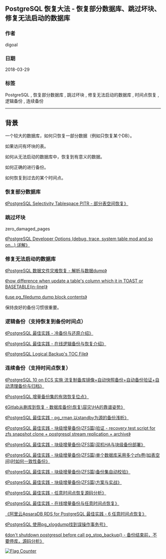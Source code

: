 ## PostgreSQL 恢复大法 - 恢复部分数据库、跳过坏块、修复无法启动的数据库  
                                                           
### 作者                                                           
digoal                                                           
                                                           
### 日期                                                           
2018-03-29                                                         
                                                           
### 标签                                                           
PostgreSQL , 恢复部分数据库 , 跳过坏块 , 修复无法启动的数据库 , 时间点恢复 , 逻辑备份 , 连续备份    
                                                           
----                                                           
                                                           
## 背景    
一个较大的数据库，如何只恢复一部分数据（例如只恢复某个DB）。  
  
如果访问有坏块的表。  
  
如何从无法启动的数据库中，恢复到有意义的数据。  
  
如何正确的进行备份。  
  
如何恢复到过去的某个时间点。  
  
### 恢复部分数据库  
  
[《PostgreSQL Selectivity Tablespace PITR - 部分表空间恢复》](../201204/20120426_01.md)    
  
### 跳过坏块  
  
zero_damaged_pages  
  
[《PostgreSQL Developer Options (debug, trace, system table mod and so on...) 详解》](../201301/20130128_01.md)    
  
### 修复无法启动的数据库  
  
[《PostgreSQL 数据文件灾难恢复 - 解析与数据dump》](../201703/20170310_03.md)    
  
[《how difference when update a table's column which it in TOAST or BASETABLE(in-line)》](../201202/20120216_01.md)    
  
[《use pg_filedump dump block contents》](../201105/20110526_01.md)    
  
保持良好的备份习惯很重要。   
  
### 逻辑备份（支持恢复到备份时间点）  
  
[《PostgreSQL 最佳实践 - 冷备份与还原介绍》](../201608/20160823_02.md)    
  
[《PostgreSQL 最佳实践 - 在线逻辑备份与恢复介绍》](../201608/20160823_01.md)    
  
[《PostgreSQL Logical Backup's TOC File》](../201204/20120412_01.md)    
  
### 连续备份（支持时间点恢复）  
  
[《PostgreSQL 10 on ECS 实施 流复制备库镜像+自动快照备份+自动备份验证+自动清理备份与归档》](../201711/20171129_02.md)    
  
[《PostgreSQL 增量备份集的有效恢复位点》](../201708/20170823_03.md)    
  
[《Gitlab从删库到恢复 - 数据库备份\恢复\容灾\HA的靠谱姿势》](../201702/20170201_01.md)    
  
[《PostgreSQL 最佳实践 - pg_rman 以standby为源的备份浅析》](../201608/20160829_02.md)    
  
  
[《PostgreSQL 最佳实践 - 块级增量备份(ZFS篇)验证 - recovery test script for zfs snapshot clone + postgresql stream replication + archive》](../201608/20160823_09.md)    
  
[《PostgreSQL 最佳实践 - 块级增量备份(ZFS篇)双机HA与块级备份部署》](../201608/20160823_08.md)    
  
[《PostgreSQL 最佳实践 - 块级增量备份(ZFS篇)单个数据库采用多个zfs卷(如表空间)时如何一致性备份》](../201608/20160823_07.md)    
  
[《PostgreSQL 最佳实践 - 块级增量备份(ZFS篇)备份集自动校验》](../201608/20160823_06.md)    
  
[《PostgreSQL 最佳实践 - 块级增量备份(ZFS篇)方案与实战》](../201608/20160823_05.md)    
  
[《PostgreSQL 最佳实践 - 任意时间点恢复源码分析》](../201608/20160823_04.md)    
  
[《PostgreSQL 最佳实践 - 在线增量备份与任意时间点恢复》](../201608/20160823_03.md)    
  
[《阿里云ApsaraDB RDS for PostgreSQL 最佳实践 - 6 任意时间点恢复》](../201512/20151220_06.md)    
  
[《PostgreSQL 使用pg_xlogdump找到误操作事务号》](../201512/20151210_01.md)    
  
  
[《don't shutdown postgresql before call pg_stop_backup() - 备份结束前，不要停库，源码分析》](../201509/20150911_01.md)    
  
  
<a rel="nofollow" href="http://info.flagcounter.com/h9V1"  ><img src="http://s03.flagcounter.com/count/h9V1/bg_FFFFFF/txt_000000/border_CCCCCC/columns_2/maxflags_12/viewers_0/labels_0/pageviews_0/flags_0/"  alt="Flag Counter"  border="0"  ></a>  
  

